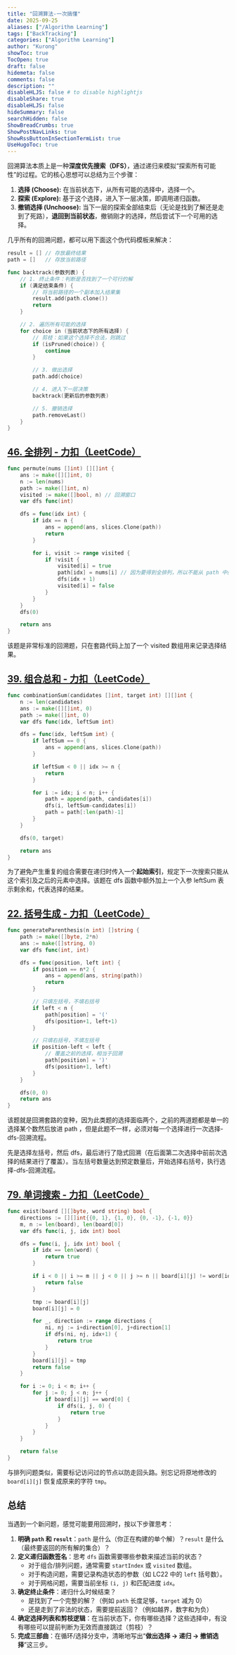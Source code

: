 ```yaml
---
title: "回溯算法-一次搞懂"
date: 2025-09-25
aliases: ["/Algorithm Learning"]
tags: ["BackTracking"]
categories: ["Algorithm Learning"]
author: "Kurong"
showToc: true
TocOpen: true
draft: false
hidemeta: false
comments: false
description: ""
disableHLJS: false # to disable highlightjs
disableShare: true
disableHLJS: false
hideSummary: false
searchHidden: false
ShowBreadCrumbs: true
ShowPostNavLinks: true
ShowRssButtonInSectionTermList: true
UseHugoToc: true
---
```


回溯算法本质上是一种**深度优先搜索（DFS）**，通过递归来模拟“探索所有可能性”的过程。它的核心思想可以总结为三个步骤：

1. **选择 (Choose):** 在当前状态下，从所有可能的选择中，选择一个。
2. **探索 (Explore):** 基于这个选择，进入下一层决策，即调用递归函数。
3. **撤销选择 (Unchoose):** 当下一层的探索全部结束后（无论是找到了解还是走到了死路），**退回到当前状态**，撤销刚才的选择，然后尝试下一个可用的选择。

几乎所有的回溯问题，都可以用下面这个伪代码模板来解决：

```go
result = [] // 存放最终结果
path = []   // 存放当前路径

func backtrack(参数列表) {
    // 1. 终止条件：判断是否找到了一个可行的解
    if (满足结束条件) {
        // 将当前路径的一个副本加入结果集
        result.add(path.clone())
        return
    }

    // 2. 遍历所有可能的选择
    for choice in (当前状态下的所有选择) {
        // 剪枝：如果这个选择不合法，则跳过
        if (isPruned(choice)) {
            continue
        }

        // 3. 做出选择
        path.add(choice)

        // 4. 进入下一层决策
        backtrack(更新后的参数列表)

        // 5. 撤销选择
        path.removeLast()
    }
}
```



## [46. 全排列 - 力扣（LeetCode）](https://leetcode.cn/problems/permutations/description/?envType=study-plan-v2&envId=top-interview-150)

```go
func permute(nums []int) [][]int {
	ans := make([][]int, 0)
	n := len(nums)
	path := make([]int, n)
	visited := make([]bool, n) // 回溯窗口
	var dfs func(int)

	dfs = func(idx int) {
		if idx == n {
			ans = append(ans, slices.Clone(path))
			return
		}

		for i, visit := range visited {
			if !visit {
				visited[i] = true
				path[idx] = nums[i] // 因为要得到全排列，所以不能从 path 中删除元素
				dfs(idx + 1)
				visited[i] = false
			}
		}
	}
	dfs(0)

	return ans
}
```

该题是非常标准的回溯题，只在套路代码上加了一个 visited 数组用来记录选择结果。



## [39. 组合总和 - 力扣（LeetCode）](https://leetcode.cn/problems/combination-sum/description/?envType=study-plan-v2&envId=top-interview-150)

```go
func combinationSum(candidates []int, target int) [][]int {
	n := len(candidates)
	ans := make([][]int, 0)
	path := make([]int, 0)
	var dfs func(idx, leftSum int)

	dfs = func(idx, leftSum int) {
		if leftSum == 0 {
			ans = append(ans, slices.Clone(path))
		}

		if leftSum < 0 || idx >= n {
			return
		}

		for i := idx; i < n; i++ {
			path = append(path, candidates[i])
			dfs(i, leftSum-candidates[i])
			path = path[:len(path)-1]
		}
	}

	dfs(0, target)

	return ans
}
```

为了避免产生重复的组合需要在递归时传入一个**起始索引**，规定下一次搜索只能从这个索引及之后的元素中选择。该题在 dfs 函数中额外加上一个入参 leftSum 表示剩余和，代表选择的结果。



## [22. 括号生成 - 力扣（LeetCode）](https://leetcode.cn/problems/generate-parentheses/submissions/666059029/?envType=study-plan-v2&envId=top-interview-150) 

```go
func generateParenthesis(n int) []string {
	path := make([]byte, 2*n)
	ans := make([]string, 0)
	var dfs func(int, int)

	dfs = func(position, left int) {
		if position == n*2 {
			ans = append(ans, string(path))
			return
		}

		// 只填左括号，不填右括号
		if left < n {
			path[position] = '('
			dfs(position+1, left+1)
		}

		// 只填右括号，不填左括号
		if position-left < left {
			// 覆盖之前的选择，相当于回溯
			path[position] = ')'
			dfs(position+1, left)
		}
	}

	dfs(0, 0)
	return ans
}
```

该题就是回溯套路的变种，因为此类题的选择面临两个，之前的两道题都是单一的选择某个数然后放进 path ，但是此题不一样，必须对每一个选择进行一次选择-dfs-回溯流程。

先是选择左括号，然后 dfs，最后进行了隐式回溯（在后面第二次选择中前前次选择的结果进行了覆盖）。当左括号数量达到预定数量后，开始选择右括号，执行选择-dfs-回溯流程。



## [79. 单词搜索 - 力扣（LeetCode）](https://leetcode.cn/problems/word-search/submissions/666060820/?envType=study-plan-v2&envId=top-interview-150)

```go
func exist(board [][]byte, word string) bool {
	directions := [][]int{{0, 1}, {1, 0}, {0, -1}, {-1, 0}}
	m, n := len(board), len(board[0])
	var dfs func(i, j, idx int) bool

	dfs = func(i, j, idx int) bool {
		if idx == len(word) {
			return true
		}

		if i < 0 || i >= m || j < 0 || j >= n || board[i][j] != word[idx] {
			return false
		}

		tmp := board[i][j]
		board[i][j] = 0

		for _, direction := range directions {
			ni, nj := i+direction[0], j+direction[1]
			if dfs(ni, nj, idx+1) {
				return true
			}
		}
		board[i][j] = tmp
		return false
	}

	for i := 0; i < m; i++ {
		for j := 0; j < n; j++ {
			if board[i][j] == word[0] {
				if dfs(i, j, 0) {
					return true
				}
			}
		}
	}

	return false
}
```

与排列问题类似，需要标记访问过的节点以防走回头路。别忘记将原地修改的 `board[i][j]` 恢复成原来的字符 `tmp`。



## 总结

当遇到一个新问题，感觉可能要用回溯时，按以下步骤思考：

1. **明确 `path` 和 `result`**：`path` 是什么（你正在构建的单个解）？`result` 是什么（最终要返回的所有解的集合）？
2. **定义递归函数签名**：思考 `dfs` 函数需要哪些参数来描述当前的状态？
   - 对于组合/排列问题，通常需要 `startIndex` 或 `visited` 数组。
   - 对于构造问题，需要记录构造状态的参数（如 LC22 中的 `left` 括号数）。
   - 对于网格问题，需要当前坐标 `(i, j)` 和匹配进度 `idx`。
3. **确定终止条件**：递归什么时候结束？
   - 是找到了一个完整的解？（例如 `path` 长度足够，`target` 减为 0）
   - 还是走到了非法的状态，需要提前返回？（例如越界，数字和为负）
4. **确定选择列表和剪枝逻辑**：在当前状态下，你有哪些选择？这些选择中，有没有哪些可以提前判断为无效而直接跳过（剪枝）？
5. **完成三部曲**：在循环/选择分支中，清晰地写出“**做出选择 -> 递归 -> 撤销选择**”这三步。
